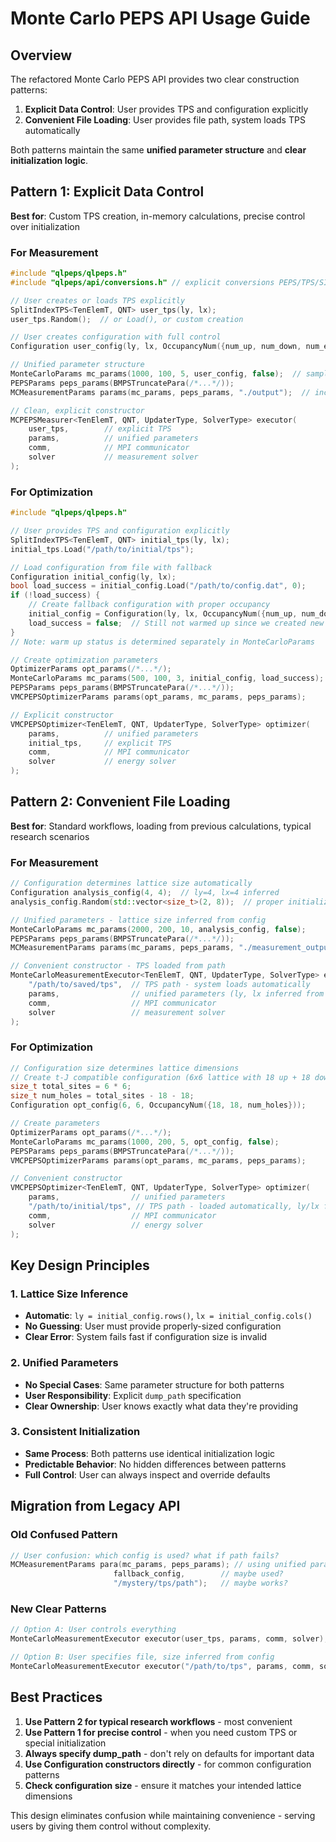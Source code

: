 # Monte Carlo PEPS API Usage Guide

## Overview

The refactored Monte Carlo PEPS API provides two clear construction patterns:
1. **Explicit Data Control**: User provides TPS and configuration explicitly
2. **Convenient File Loading**: User provides file path, system loads TPS automatically

Both patterns maintain the same **unified parameter structure** and **clear initialization logic**.

## Pattern 1: Explicit Data Control 

**Best for**: Custom TPS creation, in-memory calculations, precise control over initialization

### For Measurement

```cpp
#include "qlpeps/qlpeps.h"
#include "qlpeps/api/conversions.h" // explicit conversions PEPS/TPS/SITPS

// User creates or loads TPS explicitly
SplitIndexTPS<TenElemT, QNT> user_tps(ly, lx);
user_tps.Random();  // or Load(), or custom creation

// User creates configuration with full control  
Configuration user_config(ly, lx, OccupancyNum({num_up, num_down, num_empty}));

// Unified parameter structure
MonteCarloParams mc_params(1000, 100, 5, user_config, false);  // samples, warmup, sweeps, config, is_warmed_up
PEPSParams peps_params(BMPSTruncatePara(/*...*/));
MCMeasurementParams params(mc_params, peps_params, "./output");  // includes dump path

// Clean, explicit constructor
MCPEPSMeasurer<TenElemT, QNT, UpdaterType, SolverType> executor(
    user_tps,        // explicit TPS
    params,          // unified parameters
    comm,            // MPI communicator
    solver           // measurement solver
);
```

### For Optimization

```cpp
#include "qlpeps/qlpeps.h"

// User provides TPS and configuration explicitly
SplitIndexTPS<TenElemT, QNT> initial_tps(ly, lx);
initial_tps.Load("/path/to/initial/tps");

// Load configuration from file with fallback
Configuration initial_config(ly, lx);
bool load_success = initial_config.Load("/path/to/config.dat", 0);
if (!load_success) {
    // Create fallback configuration with proper occupancy
    initial_config = Configuration(ly, lx, OccupancyNum({num_up, num_down, num_holes}));
    load_success = false;  // Still not warmed up since we created new config
}
// Note: warm up status is determined separately in MonteCarloParams

// Create optimization parameters
OptimizerParams opt_params(/*...*/);
MonteCarloParams mc_params(500, 100, 3, initial_config, load_success);
PEPSParams peps_params(BMPSTruncatePara(/*...*/));
VMCPEPSOptimizerParams params(opt_params, mc_params, peps_params);

// Explicit constructor
VMCPEPSOptimizer<TenElemT, QNT, UpdaterType, SolverType> optimizer(
    params,          // unified parameters
    initial_tps,     // explicit TPS
    comm,            // MPI communicator
    solver           // energy solver
);
```

## Pattern 2: Convenient File Loading

**Best for**: Standard workflows, loading from previous calculations, typical research scenarios

### For Measurement

```cpp
// Configuration determines lattice size automatically
Configuration analysis_config(4, 4);  // ly=4, lx=4 inferred
analysis_config.Random(std::vector<size_t>(2, 8));  // proper initialization

// Unified parameters - lattice size inferred from config
MonteCarloParams mc_params(2000, 200, 10, analysis_config, false);
PEPSParams peps_params(BMPSTruncatePara(/*...*/));
MCMeasurementParams params(mc_params, peps_params, "./measurement_output");

// Convenient constructor - TPS loaded from path
MonteCarloMeasurementExecutor<TenElemT, QNT, UpdaterType, SolverType> executor(
    "/path/to/saved/tps",  // TPS path - system loads automatically
    params,                // unified parameters (ly, lx inferred from config)
    comm,                  // MPI communicator  
    solver                 // measurement solver
);
```

### For Optimization  

```cpp
// Configuration size determines lattice dimensions
// Create t-J compatible configuration (6x6 lattice with 18 up + 18 down electrons)
size_t total_sites = 6 * 6;
size_t num_holes = total_sites - 18 - 18;
Configuration opt_config(6, 6, OccupancyNum({18, 18, num_holes}));

// Create parameters
OptimizerParams opt_params(/*...*/);
MonteCarloParams mc_params(1000, 200, 5, opt_config, false);
PEPSParams peps_params(BMPSTruncatePara(/*...*/));
VMCPEPSOptimizerParams params(opt_params, mc_params, peps_params);

// Convenient constructor
VMCPEPSOptimizer<TenElemT, QNT, UpdaterType, SolverType> optimizer(
    params,                // unified parameters
    "/path/to/initial/tps", // TPS path - loaded automatically, ly/lx from config
    comm,                  // MPI communicator
    solver                 // energy solver
);
```

## Key Design Principles

### 1. **Lattice Size Inference**
- **Automatic**: `ly = initial_config.rows()`, `lx = initial_config.cols()`
- **No Guessing**: User must provide properly-sized configuration
- **Clear Error**: System fails fast if configuration size is invalid

### 2. **Unified Parameters**
- **No Special Cases**: Same parameter structure for both patterns
- **User Responsibility**: Explicit `dump_path` specification  
- **Clear Ownership**: User knows exactly what data they're providing

### 3. **Consistent Initialization**
- **Same Process**: Both patterns use identical initialization logic
- **Predictable Behavior**: No hidden differences between patterns
- **Full Control**: User can always inspect and override defaults

## Migration from Legacy API

### Old Confused Pattern
```cpp
// User confusion: which config is used? what if path fails?
MCMeasurementParams para(mc_params, peps_params); // using unified parameter structure 
                       fallback_config,        // maybe used?
                       "/mystery/tps/path");   // maybe works?
```

### New Clear Patterns
```cpp
// Option A: User controls everything
MonteCarloMeasurementExecutor executor(user_tps, params, comm, solver);

// Option B: User specifies file, size inferred from config  
MonteCarloMeasurementExecutor executor("/path/to/tps", params, comm, solver);
```

## Best Practices

1. **Use Pattern 2 for typical research workflows** - most convenient
2. **Use Pattern 1 for precise control** - when you need custom TPS or special initialization
3. **Always specify dump_path** - don't rely on defaults for important data
4. **Use Configuration constructors directly** - for common configuration patterns
5. **Check configuration size** - ensure it matches your intended lattice dimensions

This design eliminates confusion while maintaining convenience - serving users by giving them control without complexity.
